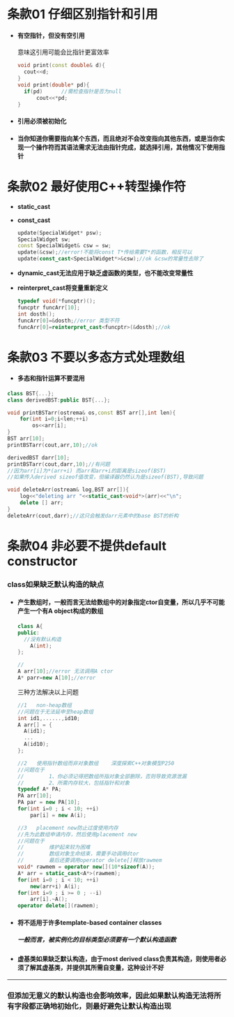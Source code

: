 # 条款01	仔细区别指针和引用

- #### 有空指针，但没有空引用

  意味这引用可能会比指针更富效率

  ```cpp
  void print(const double& d){
  	cout<<d;
  }
  void print(double* pd){
  	if(pd)		//需检查指针是否为null
  		cout<<*pd;
  }
  ```

- #### 引用必须被初始化

- #### 当你知道你需要指向某个东西，而且绝对不会改变指向其他东西，或是当你实现一个操作符而其语法需求无法由指针完成，就选择引用，其他情况下使用指针



# 条款02	最好使用C++转型操**作符**

- **static_cast**

- **const_cast**

  ```cpp
  update(SpecialWidget* psw);
  SpecialWidget sw;
  const SpecialWidget& csw = sw;
  update(&csw);//error!不能将const T*传给需要T*的函数，相反可以
  update(const_cast<SpecialWidget*>&csw);//ok &csw的常量性去除了
  ```

- **dynamic_cast无法应用于缺乏虚函数的类型，也不能改变常量性**

- **reinterpret_cast将变量重新定义**

  ```cpp
  typedef void(*funcptr)();
  funcptr funcArr[10];
  int dosth();
  funcArr[0]=&dosth;//error	类型不符
  funcArr[0]=reinterpret_cast<funcptr>(&dosth);//ok
  ```



# 条款03	不要以多态方式处理数组

- #### 多态和指针运算不要混用

```cpp
class BST{...};
class derivedBST:public BST{...};

void printBSTarr(ostrema& os,const BST arr[],int len){
	for(int i=0;i<len;++i)
		os<<arr[i];
}
BST arr[10];
printBSTarr(cout,arr,10);//ok

derivedBST darr[10];
printBSTarr(cout,darr,10);//有问题
//因为arr[i]为*(arr+i) 而arr和arr+i的距离是sizeof(BST)
//如果传入derived sizeof值改变，但编译器仍然认为是sizeof(BST),导致问题
```

```cpp
void deleteArr(ostream& log,BST arr[]){
	log<<"deleting arr "<<static_cast<void*>(arr)<<"\n";
	delete [] arr;
}
deleteArr(cout,darr);//这只会触发darr元素中的base BST的析构
```



# 条款04	非必要不提供default constructor

### class如果缺乏默认构造的缺点

- #### 产生数组时，一般而言无法给数组中的对象指定ctor自变量，所以几乎不可能产生一个有A object构成的数组

  ```cpp
  class A{
  public:
  	//没有默认构造
      A(int);
  };
  
  //
  A arr[10];//error 无法调用A ctor
  A* parr=new A[10];//error
  ```

  三种方法解决以上问题

  ```cpp
  //1	non-heap数组
  //问题在于无法延申至heap数组
  int id1,......,id10;
  A arr[] = {
  	A(id1);
  	...
  	A(id10);
  };
  
  //2	使用指针数组而非对象数组	深度探索C++对象模型P250
  //问题在于	
  //		1、你必须记得把数组所指对象全部删除，否则导致资源泄漏
  //		2、所需内存较大，包括指针和对象
  typedef A* PA;
  PA arr[10];
  PA par = new PA[10];
  for(int i=0 ; i < 10; ++i)
      par[i] = new A(i);
  
  //3	placement new防止过度使用内存
  //先为此数组申请内存，然后使用placement new
  //问题在于
  //		维护起来较为困难
  //		数组对象生命结束，需要手动调用dtor
  //		最后还要调用operator delete[]释放rawmem
  void* rawmem = operator new[](10*sizeof(A));
  A* arr = static_cast<A*>(rawmem);
  for(int i=0 ; i < 10; ++i)
      new(arr+i) A(i);
  for(int i=9 ; i >= 0 ; --i)
      arr[i].~A();
  operator delete[](rawmem);
  ```

- #### 将不适用于许多template-based container classes

  ##### 一般而言，被实例化的目标类型必须要有一个默认构造函数

- #### 虚基类如果缺乏默认构造，由于most derived class负责其构造，则使用者必须了解其虚基类，并提供其所需自变量，这种设计不好

------

### 但添加无意义的默认构造也会影响效率，因此如果默认构造无法将所有字段都正确地初始化，则最好避免让默认构造出现